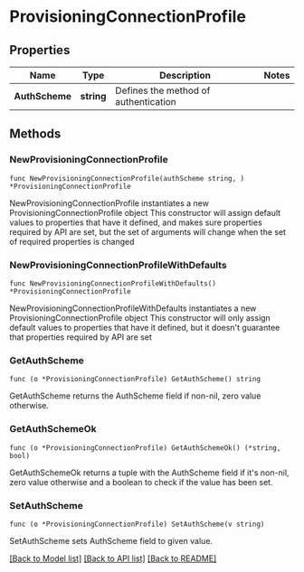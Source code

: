 # ProvisioningConnectionProfile

## Properties

Name | Type | Description | Notes
------------ | ------------- | ------------- | -------------
**AuthScheme** | **string** | Defines the method of authentication | 

## Methods

### NewProvisioningConnectionProfile

`func NewProvisioningConnectionProfile(authScheme string, ) *ProvisioningConnectionProfile`

NewProvisioningConnectionProfile instantiates a new ProvisioningConnectionProfile object
This constructor will assign default values to properties that have it defined,
and makes sure properties required by API are set, but the set of arguments
will change when the set of required properties is changed

### NewProvisioningConnectionProfileWithDefaults

`func NewProvisioningConnectionProfileWithDefaults() *ProvisioningConnectionProfile`

NewProvisioningConnectionProfileWithDefaults instantiates a new ProvisioningConnectionProfile object
This constructor will only assign default values to properties that have it defined,
but it doesn't guarantee that properties required by API are set

### GetAuthScheme

`func (o *ProvisioningConnectionProfile) GetAuthScheme() string`

GetAuthScheme returns the AuthScheme field if non-nil, zero value otherwise.

### GetAuthSchemeOk

`func (o *ProvisioningConnectionProfile) GetAuthSchemeOk() (*string, bool)`

GetAuthSchemeOk returns a tuple with the AuthScheme field if it's non-nil, zero value otherwise
and a boolean to check if the value has been set.

### SetAuthScheme

`func (o *ProvisioningConnectionProfile) SetAuthScheme(v string)`

SetAuthScheme sets AuthScheme field to given value.



[[Back to Model list]](../README.md#documentation-for-models) [[Back to API list]](../README.md#documentation-for-api-endpoints) [[Back to README]](../README.md)


